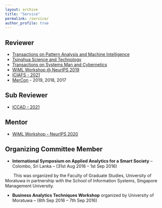 ```yaml
---
layout: archive
title: "Service"
permalink: /service/
author_profile: true
---
```


## Reviewer

* [Transactions on Pattern Analysis and Machine Intelligence](https://ieeexplore.ieee.org/xpl/RecentIssue.jsp?punumber=34) 
* [Tsinghua Science and Technology](http://tst.tsinghuajournals.com/EN/1007-0214/home.shtml)
* [Transactions on Systems Man and Cybernetics](https://ieeexplore.ieee.org/xpl/RecentIssue.jsp?punumber=6221021)
* [WiML Workshop @ NeurIPS 2019](https://wimlworkshop.org/sh_events/wiml-workshop-2020/)
* [ICIAFS - 2021](https://spsr.sltc.ac.lk/events/iciafs-2021/)
* [MerCon](https://mercon.uom.lk/) - 2019, 2018, 2017

## Sub Reviewer

* [ICCAD - 2021](https://iccad.com/index.php)

## Mentor 

* [WiML Workshop - NeurIPS 2020](https://wimlworkshop.org/sh_events/wiml-workshop-2020/)

## Organizing Committee Member

* **International Symposium on Applied Analytics for a Smart Society** – Colombo, Sri Lanka – (31st Aug 2016 – 1st Sep 2016)

&nbsp;&nbsp;&nbsp;&nbsp;&nbsp;&nbsp; This was organized by the Faculty of Graduate Studies, University of Moratuwa in partnership with the School of Information Systems, Singapore Management University.

* **Business Analytics Techniques Workshop** organized by University of Moratuwa – (6th Sep 2016 – 7th Sep 2016)

